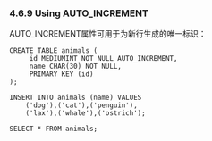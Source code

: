 ### 4.6.9 Using AUTO\_INCREMENT

AUTO\_INCREMENT属性可用于为新行生成的唯一标识：

```
CREATE TABLE animals (
     id MEDIUMINT NOT NULL AUTO_INCREMENT,
     name CHAR(30) NOT NULL,
     PRIMARY KEY (id)
);

INSERT INTO animals (name) VALUES
    ('dog'),('cat'),('penguin'),
    ('lax'),('whale'),('ostrich');

SELECT * FROM animals;
```



